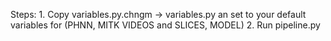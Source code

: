 Steps:
	1. Copy variables.py.chngm -> variables.py an set to your default variables for (PHNN, MITK VIDEOS and SLICES, MODEL)
	2. Run pipeline.py
